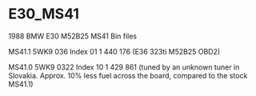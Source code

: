 # E30_MS41
1988 BMW E30 M52B25 MS41 Bin files

MS41.1 5WK9 036 Index 01      1 440 176    (E36 323ti M52B25 OBD2)

MS41.0 5WK9 0322 Index 10     1 429 861    (tuned by an unknown tuner in Slovakia. Approx. 10% less fuel across the board, compared to the stock MS41.1)
